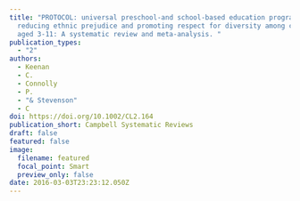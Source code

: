 ```yaml
---
title: "PROTOCOL: universal preschool‐and school‐based education programmes for
  reducing ethnic prejudice and promoting respect for diversity among children
  aged 3‐11: A systematic review and meta‐analysis. "
publication_types:
  - "2"
authors:
  - Keenan
  - C.
  - Connolly
  - P.
  - "& Stevenson"
  - C
doi: https://doi.org/10.1002/CL2.164
publication_short: Campbell Systematic Reviews
draft: false
featured: false
image:
  filename: featured
  focal_point: Smart
  preview_only: false
date: 2016-03-03T23:23:12.050Z
---
```

